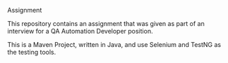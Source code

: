 Assignment

This repository contains an assignment that was given as part of an interview for a QA Automation Developer position.

This is a Maven Project, written in Java, and use Selenium and TestNG as the testing tools. 
